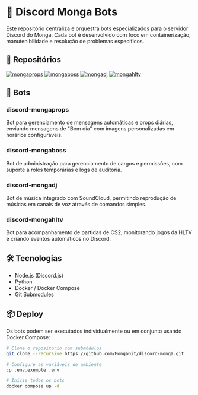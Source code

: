 # 🤖 Discord Monga Bots

Este repositório centraliza e orquestra bots especializados para o servidor Discord do Monga. Cada bot é desenvolvido com foco em containerização, manutenibilidade e resolução de problemas específicos.

## 🔗 Repositórios

[![mongaprops](https://img.shields.io/badge/mongaprops-181717?style=for-the-badge&logo=github)](https://github.com/mongagit/discord-mongaprops)
[![mongaboss](https://img.shields.io/badge/mongaboss-181717?style=for-the-badge&logo=github)](https://github.com/mongagit/discord-mongaboss)
[![mongadj](https://img.shields.io/badge/mongadj-181717?style=for-the-badge&logo=github)](https://github.com/mongagit/discord-mongadj)
[![mongahltv](https://img.shields.io/badge/mongahltv-181717?style=for-the-badge&logo=github)](https://github.com/mongagit/discord-mongahltv)


## 🎯 Bots

### discord-mongaprops
Bot para gerenciamento de mensagens automáticas e props diárias, enviando mensagens de "Bom dia" com imagens personalizadas em horários configuráveis.

### discord-mongaboss  
Bot de administração para gerenciamento de cargos e permissões, com suporte a roles temporárias e logs de auditoria.

### discord-mongadj
Bot de música integrado com SoundCloud, permitindo reprodução de músicas em canais de voz através de comandos simples.

### discord-mongahltv
Bot para acompanhamento de partidas de CS2, monitorando jogos da HLTV e criando eventos automáticos no Discord.



## 🛠️ Tecnologias

- Node.js (Discord.js)
- Python
- Docker / Docker Compose
- Git Submodules

## 📦 Deploy

Os bots podem ser executados individualmente ou em conjunto usando Docker Compose:

```bash
# Clone o repositório com submódulos
git clone --recursive https://github.com/MongaGit/discord-monga.git

# Configure as variáveis de ambiente
cp .env.exemple .env

# Inicie todos os bots
docker compose up -d
```

